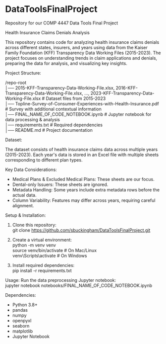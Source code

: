 # DataToolsFinalProject   
Repository for our COMP 4447 Data Tools Final Project  

Health Insurance Claims Denials Analysis  

This repository contains code for analyzing health insurance claims denials across different states, insurers, and years using data from the Kaiser Family Foundation (KFF) Transparency Data Working Files (2015-2023). The project focuses on understanding trends in claim applications and denials, preparing the data for analysis, and visualizing key insights.

Project Structure:  

/repo-root  
│── 2015-KFF-Transparency-Data-Working-File.xlsx, 2016-KFF-Transparency-Data-Working-File.xlsx, ..., 2023-KFF-Transparency-Data-Working-File.xlsx   # Dataset files from 2015-2023   
│── Topline-Survey-of-Consumer-Experiences-with-Health-Insurance.pdf # Survey with additional contextual information   
│── FINAL_NAME_OF_CODE_NOTEBOOK.ipynb      # Jupyter notebook for data processing & analysis    
│── requirements.txt                  # Required dependencies   
│── README.md                         # Project documentation   

Dataset:   

The dataset consists of health insurance claims data across multiple years (2015-2023). Each year's data is stored in an Excel file with multiple sheets corresponding to different plan types.   

Key Data Considerations:   
- Medical Plans & Excluded Medical Plans: These sheets are our focus.  
- Dental-only Issuers: These sheets are ignored.  
- Metadata Handling: Some years include extra metadata rows before the actual data.   
- Column Variability: Features may differ across years, requiring careful alignment.   

Setup & Installation:   

1. Clone this repository:   
   git clone https://github.com/sbuckingham/DataToolsFinalProject.git   

2. Create a virtual environment:   
   python -m venv venv   
   source venv/bin/activate   # On Mac/Linux   
   venv\Scripts\activate      # On Windows   

3. Install required dependencies:  
   pip install -r requirements.txt   

Usage:   Run the data preprocessing Jupyter notebook:   
   jupyter notebook notebooks/FINAL_NAME_OF_CODE_NOTEBOOK.ipynb   


Dependencies:
- Python 3.8+
- pandas
- numpy
- openpyxl
- seaborn
- matplotlib
- Jupyter Notebook


